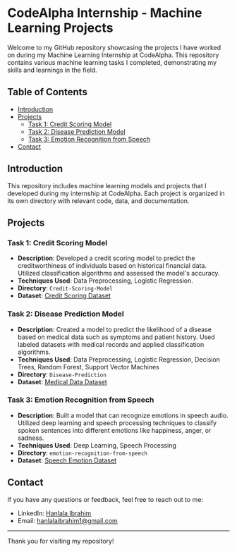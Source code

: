 # CodeAlpha Internship - Machine Learning Projects

Welcome to my GitHub repository showcasing the projects I have worked on during my Machine Learning Internship at CodeAlpha. This repository contains various machine learning tasks I completed, demonstrating my skills and learnings in the field.

## Table of Contents

- [Introduction](#introduction)
- [Projects](#projects)
  - [Task 1: Credit Scoring Model](#task-1-credit-scoring-model)
  - [Task 2: Disease Prediction Model](#task-2-disease-prediction-model)
  - [Task 3: Emotion Recognition from Speech](#task-3-emotion-recognition-from-speech)
- [Contact](#contact)

## Introduction

This repository includes machine learning models and projects that I developed during my internship at CodeAlpha. Each project is organized in its own directory with relevant code, data, and documentation.

## Projects

### Task 1: Credit Scoring Model

- **Description**: Developed a credit scoring model to predict the creditworthiness of individuals based on historical financial data. Utilized classification algorithms and assessed the model's accuracy.
- **Techniques Used**: Data Preprocessing, Logistic Regression.
- **Directory**: `Credit-Scoring-Model`
- **Dataset**: [Credit Scoring Dataset](https://www.kaggle.com/datasets/kapturovalexander/bank-credit-scoring)

### Task 2: Disease Prediction Model

- **Description**: Created a model to predict the likelihood of a disease based on medical data such as symptoms and patient history. Used labeled datasets with medical records and applied classification algorithms.
- **Techniques Used**: Data Preprocessing, Logistic Regression, Decision Trees, Random Forest, Support Vector Machines
- **Directory**: `Disease-Prediction`
- **Dataset**: [Medical Data Dataset](https://www.kaggle.com/datasets/kaushil268/disease-prediction-using-machine-learning)

  
### Task 3: Emotion Recognition from Speech

- **Description**: Built a model that can recognize emotions in speech audio. Utilized deep learning and speech processing techniques to classify spoken sentences into different emotions like happiness, anger, or sadness.
- **Techniques Used**: Deep Learning, Speech Processing
- **Directory**: `emotion-recognition-from-speech`
- **Dataset**: [Speech Emotion Dataset](https://www.kaggle.com/datasets/dmitrybabko/speech-emotion-recognition-en)


## Contact

If you have any questions or feedback, feel free to reach out to me:

- LinkedIn: [Hanlala Ibrahim](https://www.linkedin.com/in/hanlala-ibrahim/)
- Email: hanlalaibrahim1@gmail.com

---

Thank you for visiting my repository!

